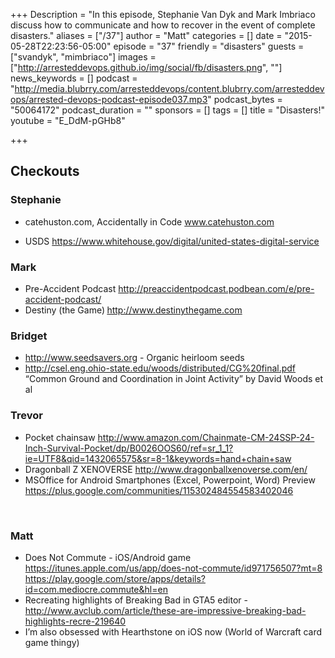 +++
Description = "In this episode, Stephanie Van Dyk and Mark Imbriaco discuss how to communicate and how to recover in the event of complete disasters."
aliases = ["/37"]
author = "Matt"
categories = []
date = "2015-05-28T22:23:56-05:00"
episode = "37"
friendly = "disasters"
guests = ["svandyk", "mimbriaco"]
images = ["http://arresteddevops.github.io/img/social/fb/disasters.png", ""]
news_keywords = []
podcast = "http://media.blubrry.com/arresteddevops/content.blubrry.com/arresteddevops/arrested-devops-podcast-episode037.mp3"
podcast_bytes = "50064172"
podcast_duration = ""
sponsors = []
tags = []
title = "Disasters!"
youtube = "E_DdM-pGHb8"

+++
<h2>Checkouts</h2>
<h3>Stephanie</h3>
<ul>
	<li>catehuston.com, Accidentally in Code
<a href="http://www.catehuston.com">www.catehuston.com</a></li>
</ul>
<ul>
	<li>USDS
<a href="https://www.whitehouse.gov/digital/united-states-digital-service">https://www.whitehouse.gov/digital/united-states-digital-service</a></li>
</ul>
<h3>Mark</h3>
<ul>
	<li>Pre-Accident Podcast
<a href="http://preaccidentpodcast.podbean.com/e/pre-accident-podcast/">http://preaccidentpodcast.podbean.com/e/pre-accident-podcast/</a></li>
	<li><b></b>Destiny (the Game)<b>
</b><a href="http://www.destinythegame.com">http://www.destinythegame.com</a></li>
</ul>
<h3>Bridget</h3>
<ul>
	<li><a href="http://www.seedsavers.org">http://www.seedsavers.org</a> - Organic heirloom seeds</li>
	<li><a href="http://csel.eng.ohio-state.edu/woods/distributed/CG%20final.pdf">http://csel.eng.ohio-state.edu/woods/distributed/CG%20final.pdf</a> “Common Ground and Coordination in Joint Activity” by David Woods et al</li>
</ul>
<h3>Trevor</h3>
<ul>
	<li>Pocket chainsaw <a href="http://www.amazon.com/Chainmate-CM-24SSP-24-Inch-Survival-Pocket/dp/B0026OOS60/ref=sr_1_1?ie=UTF8&amp;qid=1432065575&amp;sr=8-1&amp;keywords=hand+chain+saw">http://www.amazon.com/Chainmate-CM-24SSP-24-Inch-Survival-Pocket/dp/B0026OOS60/ref=sr_1_1?ie=UTF8&amp;qid=1432065575&amp;sr=8-1&amp;keywords=hand+chain+saw</a></li>
	<li>Dragonball Z XENOVERSE
<a href="http://www.dragonballxenoverse.com/en/">http://www.dragonballxenoverse.com/en/</a></li>
	<li>MSOffice for Android Smartphones (Excel, Powerpoint, Word) Preview <a href="https://plus.google.com/communities/115302484554583402046">https://plus.google.com/communities/115302484554583402046</a></li>
</ul>
&nbsp;
<h3>Matt</h3>
<ul>
	<li>Does Not Commute - iOS/Android game <a href="https://itunes.apple.com/us/app/does-not-commute/id971756507?mt=8">https://itunes.apple.com/us/app/does-not-commute/id971756507?mt=8
</a><a href="https://play.google.com/store/apps/details?id=com.mediocre.commute&amp;hl=en">https://play.google.com/store/apps/details?id=com.mediocre.commute&amp;hl=en</a></li>
	<li>Recreating highlights of Breaking Bad in GTA5 editor - <a href="http://www.avclub.com/article/these-are-impressive-breaking-bad-highlights-recre-219640">http://www.avclub.com/article/these-are-impressive-breaking-bad-highlights-recre-219640</a></li>
	<li>I’m also obsessed with Hearthstone on iOS now (World of Warcraft card game thingy)</li>
</ul>

